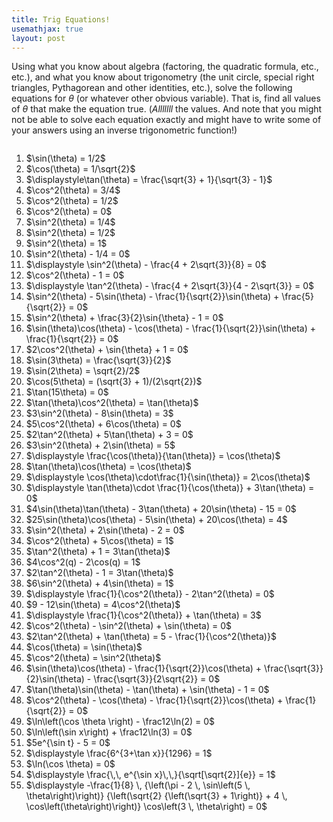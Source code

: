 ```yaml
---
title: Trig Equations!
usemathjax: true
layout: post
---
```



Using what you know about algebra (factoring, the quadratic formula, etc., etc.), and what you know about trigonometry (the unit circle, special right triangles, Pythagorean and other identities, etc.), solve the following equations for $\theta$ (or whatever other obvious variable). That is, find all values of $\theta$ that make the equation true. (*Alllllll* the values. And note that you might not be able to solve each equation exactly and might have to write some of your answers using an inverse trigonometric function!)


<div style="column-width: 18em;  column-gap: 2em;  column-rule: 1px solid #ccc;">
<ol class='problems'>
<li> $\sin(\theta) = 1/2$ </li>
<li> $\cos(\theta) = 1/\sqrt{2}$ </li>
<li> $\displaystyle\tan(\theta) = \frac{\sqrt{3} + 1}{\sqrt{3} - 1}$ </li>
<li> $\cos^2(\theta) = 3/4$ </li>
<li> $\cos^2(\theta) = 1/2$  </li>
<li> $\cos^2(\theta) = 0$ </li>
<li> $\sin^2(\theta) = 1/4$ </li>
<li> $\sin^2(\theta) = 1/2$ </li>
<li> $\sin^2(\theta) = 1$  </li>
<li> $\sin^2(\theta) - 1/4 = 0$ </li>
<li> $\displaystyle \sin^2(\theta) - \frac{4 + 2\sqrt{3}}{8} = 0$ </li>
<li> $\cos^2(\theta) - 1 = 0$ </li>
<li> $\displaystyle \tan^2(\theta) - \frac{4 + 2\sqrt{3}}{4 - 2\sqrt{3}} = 0$  </li>
<li> $\sin^2(\theta) - 5\sin(\theta) - \frac{1}{\sqrt{2}}\sin(\theta) + \frac{5}{\sqrt{2}} = 0$ </li>
<li> $\sin^2(\theta) + \frac{3}{2}\sin{\theta} - 1 = 0$  </li>
<li> $\sin(\theta)\cos(\theta) - \cos(\theta) - \frac{1}{\sqrt{2}}\sin(\theta) + \frac{1}{\sqrt{2}} = 0$ </li>
<li> $2\cos^2(\theta) + \sin{\theta} + 1 = 0$ </li>
<li> $\sin(3\theta) = \frac{\sqrt{3}}{2}$ </li>
<li> $\sin(2\theta) = \sqrt{2}/2$ </li>
<li> $\cos(5\theta) = (\sqrt{3} + 1)/(2\sqrt{2})$ </li>
<li> $\tan(15\theta) = 0$ </li>
<li> $\tan(\theta)\cos^2(\theta) = \tan(\theta)$ </li>
<li> $3\sin^2(\theta) - 8\sin(\theta) = 3$ </li>
<li> $5\cos^2(\theta) + 6\cos(\theta) = 0$ </li>
<li> $2\tan^2(\theta) + 5\tan(\theta) + 3 = 0$ </li>
<li> $3\sin^2(\theta) + 2\sin(\theta) = 5$ </li>
<li> $\displaystyle \frac{\cos(\theta)}{\tan(\theta)} = \cos(\theta)$ </li>
<li> $\tan(\theta)\cos(\theta) = \cos(\theta)$ </li>
<li> $\displaystyle \cos(\theta)\cdot\frac{1}{\sin(\theta)} = 2\cos(\theta)$ </li>
<li> $\displaystyle \tan(\theta)\cdot \frac{1}{\cos(\theta)} + 3\tan(\theta) = 0$ </li>
<li> $4\sin(\theta)\tan(\theta) - 3\tan(\theta) + 20\sin(\theta) - 15 = 0$ </li>
<li> $25\sin(\theta)\cos(\theta) - 5\sin(\theta) + 20\cos(\theta) = 4$ </li>
<li> $\sin^2(\theta) + 2\sin(\theta) - 2 = 0$ </li>
<li> $\cos^2(\theta) + 5\cos(\theta) = 1$ </li>
<li> $\tan^2(\theta) + 1 = 3\tan(\theta)$ </li>
<li> $4\cos^2(q) - 2\cos(q) = 1$ </li>
<li> $2\tan^2(\theta) - 1 = 3\tan(\theta)$ </li>
<li> $6\sin^2(\theta) + 4\sin(\theta) = 1$ </li>
<li> $\displaystyle \frac{1}{\cos^2(\theta)} - 2\tan^2(\theta) = 0$ </li>
<li> $9 - 12\sin(\theta) = 4\cos^2(\theta)$ </li>
<li> $\displaystyle \frac{1}{\cos^2(\theta)} + \tan(\theta) = 3$ </li>
<li> $\cos^2(\theta) - \sin^2(\theta) + \sin(\theta) = 0$ </li>
<li> $2\tan^2(\theta) + \tan(\theta) = 5 - \frac{1}{\cos^2(\theta)}$ </li>
<li> $\cos(\theta) = \sin(\theta)$ </li>
<li> $\cos^2(\theta) = \sin^2(\theta)$ </li>
<li> $\sin(\theta)\cos(\theta) - \frac{1}{\sqrt{2}}\cos(\theta) + \frac{\sqrt{3}}{2}\sin(\theta) - \frac{\sqrt{3}}{2\sqrt{2}} = 0$ </li>
<li> $\tan(\theta)\sin(\theta) - \tan(\theta) + \sin(\theta) - 1 = 0$ </li>
<li> $\cos^2(\theta) - \cos(\theta) - \frac{1}{\sqrt{2}}\cos(\theta) + \frac{1}{\sqrt{2}} = 0$ </li>
<li> $\ln\left(\cos \theta \right) - \frac12\ln(2) = 0$ </li>
<li> $\ln\left(\sin x\right) + \frac12\ln(3) = 0$ </li>
<li> $5e^{\sin t} - 5 = 0$ </li>
<li> $\displaystyle \frac{6^{3+\tan x}}{1296} = 1$ </li>
<li> $\ln(\cos \theta) = 0$  </li>
<li> $\displaystyle \frac{\,\, e^{\sin x}\,\,}{\sqrt[\sqrt{2}]{e}} = 1$  </li>
<li> $\displaystyle -\frac{1}{8} \, {\left(\pi - 2 \, \sin\left(5 \, \theta\right)\right)} {\left(\sqrt{2} {\left(\sqrt{3} + 1\right)} + 4 \, \cos\left(\theta\right)\right)} \cos\left(3 \, \theta\right) = 0$
</ol>

